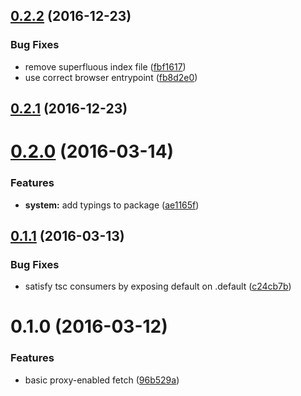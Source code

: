 <a name="0.2.2"></a>
## [0.2.2](https://github.com/marionebl/omni-fetch/compare/v0.2.1...v0.2.2) (2016-12-23)


### Bug Fixes

* remove superfluous index file ([fbf1617](https://github.com/marionebl/omni-fetch/commit/fbf1617))
* use correct browser entrypoint ([fb8d2e0](https://github.com/marionebl/omni-fetch/commit/fb8d2e0))



<a name="0.2.1"></a>
## [0.2.1](https://github.com/marionebl/omni-fetch/compare/v0.2.0...v0.2.1) (2016-12-23)




<a name="0.2.0"></a>
# [0.2.0](https://github.com/marionebl/omni-fetch/compare/v0.1.1...v0.2.0) (2016-03-14)


### Features

* **system:** add typings to package ([ae1165f](https://github.com/marionebl/omni-fetch/commit/ae1165f))



<a name="0.1.1"></a>
## [0.1.1](https://github.com/marionebl/omni-fetch/compare/v0.1.0...v0.1.1) (2016-03-13)


### Bug Fixes

* satisfy tsc consumers by exposing default on .default ([c24cb7b](https://github.com/marionebl/omni-fetch/commit/c24cb7b))



<a name="0.1.0"></a>
# 0.1.0 (2016-03-12)


### Features

* basic proxy-enabled fetch ([96b529a](https://github.com/marionebl/omni-fetch/commit/96b529a))



